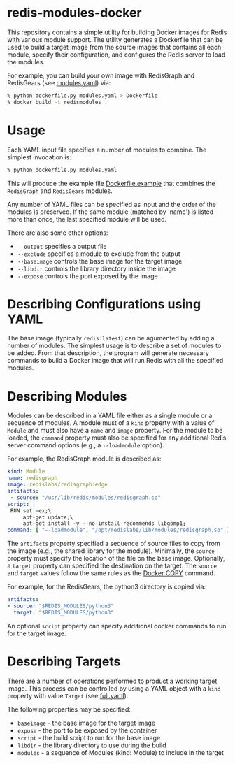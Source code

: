 # redis-modules-docker

This repository contains a simple utility for building Docker images for Redis with various module support. The utility generates a Dockerfile that can be used to build a target image from the source images that contains all each module, specify their configuration, and configures the Redis server to load the modules.

For example, you can build your own image with RedisGraph and RedisGears (see [modules.yaml](modules.yaml)) via:

```bash
% python dockerfile.py modules.yaml > Dockerfile
% docker build -t redismodules .
```

# Usage

Each YAML input file specifies a number of modules to combine. The simplest invocation is:

```bash
% python dockerfile.py modules.yaml
```

This will produce the example file [Dockerfile.example](Dockerfile.example) that combines the `RedisGraph` and `RedisGears` modules.

Any number of YAML files can be specified as input and the order of the modules is preserved. If the same module (matched by 'name') is listed more than once, the last specified module will be used.

There are also some other options:

 * `--output` specifies a output file
 * `--exclude` specifies a module to exclude from the output
 * `--baseimage` controls the base image for the target image
 * `--libdir` controls the library directory inside the image
 * `--expose` controls the port exposed by the image


# Describing Configurations using YAML

The base image (typically `redis:latest`) can be agumented by adding a number of
modules. The simplest usage is to describe a set of modules to be added.
From that description, the program will generate necessary commands to build
a Docker image that will run Redis with all the specified modules.

# Describing Modules

Modules can be described in a YAML file either as a single module or a sequence
of modules.  A module must of a `kind` property with a value of `Module`
and must also have a `name` and `image` property. For the module to be
loaded, the `command` property must also be specified for any additional Redis
server command options (e.g., a `--loadmodule` option).

For example, the RedisGraph module is described as:

```YAML
kind: Module
name: redisgraph
image: redislabs/redisgraph:edge
artifacts:
 - source: "/usr/lib/redis/modules/redisgraph.so"
script: |
 RUN set -ex;\
     apt-get update;\
     apt-get install -y --no-install-recommends libgomp1;
command: [ "--loadmodule", "/opt/redislabs/lib/modules/redisgraph.so" ]
```

The `artifacts` property specified a sequence of source files to copy from the
image (e.g., the shared library for the module). Minimally, the `source`
property must specify the location of the file on the base image. Optionally, a
`target` property can specified the destination on the target. The `source`
and `target` values follow the same rules as the
[Docker COPY](https://docs.docker.com/engine/reference/builder/#copy) command.

For example, for the RedisGears, the python3 directory is copied via:

```YAML
artifacts:
- source: "$REDIS_MODULES/python3"
  target: "$REDIS_MODULES/python3"
```

An optional `script` property can specify additional docker commands to run
for the target image.

# Describing Targets

There are a number of operations performed to product a working target image.
This process can be controlled by using a YAML object with a `kind` property
with value `Target` (see [full.yaml](full.yaml)).

The following properties may be specified:

 * `baseimage` - the base image for the target image
 * `expose` - the port to be exposed by the container
 * `script` - the build script to run for the base image
 * `libdir` - the library directory to use during the build
 * `modules` - a sequence of Modules (kind: Module) to include in the target
